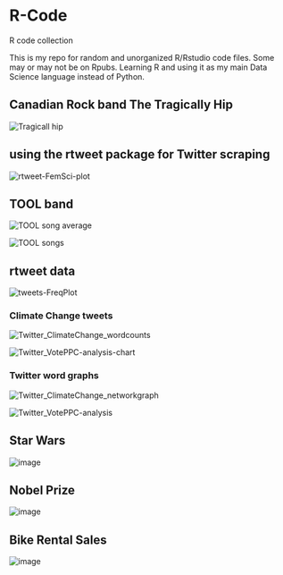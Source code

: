 # R-Code

R code collection

This is my repo for random and unorganized R/Rstudio code files. Some may or may not be on Rpubs. Learning R and using it as my 
main Data Science language instead of Python.

## Canadian Rock band The Tragically Hip 
![Tragicall hip](https://user-images.githubusercontent.com/55933131/136277097-d745a96e-cd61-473f-8779-1f0d119a63c0.png)

## using the rtweet package for Twitter scraping
![rtweet-FemSci-plot](https://user-images.githubusercontent.com/55933131/136281488-4b6cd638-a002-48bb-8de6-2aac9185087c.png)


## TOOL band 
![TOOL song average](https://user-images.githubusercontent.com/55933131/136283266-5ab30748-8658-495a-a181-6c5b523ec3fc.png)

![TOOL songs](https://user-images.githubusercontent.com/55933131/136283313-9dbd5d4a-51bd-4c18-bd1b-57478d69dc3a.png)


## rtweet data
![tweets-FreqPlot](https://user-images.githubusercontent.com/55933131/136283495-3e0b90e9-e169-4803-9cf8-0074f7510bcd.png)

### Climate Change tweets
![Twitter_ClimateChange_wordcounts](https://user-images.githubusercontent.com/55933131/136283509-6b1a8b3e-fe97-497a-a4c9-2f62c2432361.png)

![Twitter_VotePPC-analysis-chart](https://user-images.githubusercontent.com/55933131/136283555-f3238fe6-da9b-40ed-813f-47d0894961ae.png)

### Twitter word graphs
![Twitter_ClimateChange_networkgraph](https://user-images.githubusercontent.com/55933131/136283688-fb321af9-643a-49bb-b881-f9a39ca8d75c.png)

![Twitter_VotePPC-analysis](https://user-images.githubusercontent.com/55933131/136283721-ca374b7c-59bb-4d66-9a05-d470e1d763a3.png)


## Star Wars
![image](https://user-images.githubusercontent.com/55933131/136291144-1d54fb96-3668-463a-86cc-477bc809884a.png)

## Nobel Prize 
![image](https://user-images.githubusercontent.com/55933131/136720500-5d71f716-baf6-4166-997f-0c11c097f1f7.png)

## Bike Rental Sales
![image](https://user-images.githubusercontent.com/55933131/137187034-351191ff-27c3-4208-8bae-921fec05e0d6.png)

